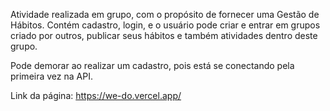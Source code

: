 Atividade realizada em grupo, com o propósito de fornecer uma Gestão de Hábitos. Contém cadastro, login, e o usuário pode criar e entrar em grupos criado por outros, publicar seus hábitos e também atividades dentro deste grupo.

Pode demorar ao realizar um cadastro, pois está se conectando pela primeira vez na API.

Link da página: https://we-do.vercel.app/
